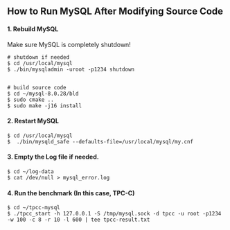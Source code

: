 ## How to Run MySQL After Modifying Source Code

#### 1. Rebuild MySQL
Make sure MySQL is completely shutdown!

```Shell
# shutdown if needed
$ cd /usr/local/mysql
$ ./bin/mysqladmin -uroot -p1234 shutdown


# build source code
$ cd ~/mysql-8.0.28/bld
$ sudo cmake ..
$ sudo make -j16 install
```

#### 2. Restart MySQL

```Shell
$ cd /usr/local/mysql
$  ./bin/mysqld_safe --defaults-file=/usr/local/mysql/my.cnf
```

#### 3. Empty the Log file if needed.
```Shell
$ cd ~/log-data
$ cat /dev/null > mysql_error.log
```

#### 4. Run the benchmark (In this case, TPC-C)
```Shell
$ cd ~/tpcc-mysql
$ ./tpcc_start -h 127.0.0.1 -S /tmp/mysql.sock -d tpcc -u root -p1234 -w 100 -c 8 -r 10 -l 600 | tee tpcc-result.txt

```
